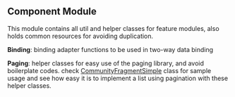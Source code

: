 ## **Component Module**

This module contains all util and helper classes for feature modules, also holds common resources for avoiding duplication.



**Binding**: binding adapter functions to be used in two-way data binding

**Paging**: helper classes for easy use of the paging library, and avoid boilerplate codes. check [CommunityFragmentSimple](../../feature/community/src/main/java/net/tandem/community/ui/community/CommunityFragmentSimple.kt) class for sample usage and see how easy it is to implement a list using pagination with these helper classes.

